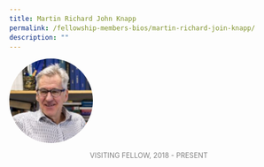 ```yaml
---
title: Martin Richard John Knapp
permalink: /fellowship-members-bios/martin-richard-join-knapp/
description: ""
---
```

<style>
.fellow-image-pic {
	border-radius: 50%;
	height: 30% !important;
	width: 30% !important;
	}
	
fellow-img {
		text-align: center;
	}

.fellow-tenure {
	text-align: center;
	color: grey;
	font-size: 0.9em;
	}	

</style>

<div class="fellow-img">
<img class="fellow-image-pic" src="/images/FellowshipImages/profknapp.png">
<p class="fellow-tenure">VISITING FELLOW, 2018 - PRESENT</p>
</div>

<p></p>